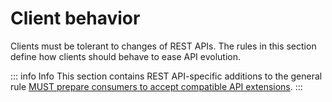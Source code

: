 # Client behavior

Clients must be tolerant to changes of REST APIs.
The rules in this section define how clients should behave to ease API evolution.

::: info Info
This section contains REST API-specific additions to the general rule [MUST prepare consumers to accept compatible API extensions](@guidelines/R000029).
:::
